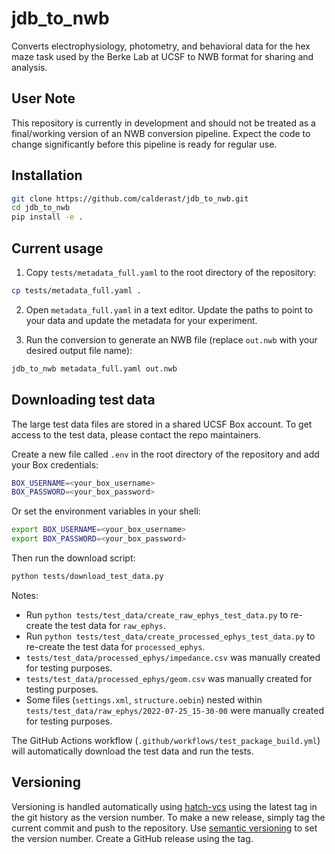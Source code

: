 # jdb_to_nwb
Converts electrophysiology, photometry, and behavioral data for the hex maze task used by the Berke Lab at UCSF to NWB format for sharing and analysis.

## User Note
This repository is currently in development and should not be treated as a final/working version of an NWB conversion pipeline. Expect the code to change significantly before this pipeline is ready for regular use.

## Installation

```bash
git clone https://github.com/calderast/jdb_to_nwb.git
cd jdb_to_nwb
pip install -e .
```

## Current usage

1. Copy `tests/metadata_full.yaml` to the root directory of the repository:
```bash
cp tests/metadata_full.yaml .
```

2. Open `metadata_full.yaml` in a text editor. Update the paths to point to your data and update the metadata for your experiment.

3. Run the conversion to generate an NWB file (replace `out.nwb` with your desired output file name):
```bash
jdb_to_nwb metadata_full.yaml out.nwb
```

## Downloading test data

The large test data files are stored in a shared UCSF Box account. To get access to the test data,
please contact the repo maintainers.

Create a new file called `.env` in the root directory of the repository and add your Box credentials:
```bash
BOX_USERNAME=<your_box_username>
BOX_PASSWORD=<your_box_password>
```
Or set the environment variables in your shell:
```bash
export BOX_USERNAME=<your_box_username>
export BOX_PASSWORD=<your_box_password>
```

Then run the download script:
```bash
python tests/download_test_data.py
```

Notes:
- Run `python tests/test_data/create_raw_ephys_test_data.py` to re-create the test data for `raw_ephys`.
- Run `python tests/test_data/create_processed_ephys_test_data.py` to re-create the test data for `processed_ephys`.
- `tests/test_data/processed_ephys/impedance.csv` was manually created for testing purposes.
- `tests/test_data/processed_ephys/geom.csv` was manually created for testing purposes.
- Some files (`settings.xml`, `structure.oebin`) nested within `tests/test_data/raw_ephys/2022-07-25_15-30-00` 
  were manually created for testing purposes.

The GitHub Actions workflow (`.github/workflows/test_package_build.yml`) will automatically download the test data and run the tests.


## Versioning

Versioning is handled automatically using [hatch-vcs](https://github.com/ofek/hatch-vcs) using the latest
tag in the git history as the version number. To make a new release, simply tag the current commit and 
push to the repository. Use [semantic versioning](https://semver.org/) to set the version number.
Create a GitHub release using the tag.
